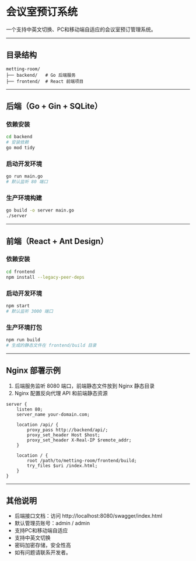 # 会议室预订系统

一个支持中英文切换、PC和移动端自适应的会议室预订管理系统。

---

## 目录结构

```
metting-room/
├── backend/   # Go 后端服务
├── frontend/  # React 前端项目
```

---

## 后端（Go + Gin + SQLite）

### 依赖安装
```bash
cd backend
# 安装依赖
go mod tidy
```

### 启动开发环境
```bash
go run main.go
# 默认监听 80 端口
```

### 生产环境构建
```bash
go build -o server main.go
./server
```

---

## 前端（React + Ant Design）

### 依赖安装
```bash
cd frontend
npm install --legacy-peer-deps
```

### 启动开发环境
```bash
npm start
# 默认监听 3000 端口
```

### 生产环境打包
```bash
npm run build
# 生成的静态文件在 frontend/build 目录
```

---

## Nginx 部署示例

1. 后端服务监听 8080 端口，前端静态文件放到 Nginx 静态目录
2. Nginx 配置反向代理 API 和前端静态资源

```nginx
server {
    listen 80;
    server_name your-domain.com;

    location /api/ {
        proxy_pass http://backend/api/;
        proxy_set_header Host $host;
        proxy_set_header X-Real-IP $remote_addr;
    }

    location / {
        root /path/to/metting-room/frontend/build;
        try_files $uri /index.html;
    }
}
```

---

## 其他说明
- 后端接口文档：访问 http://localhost:8080/swagger/index.html
- 默认管理员账号：admin / admin
- 支持PC和移动端自适应
- 支持中英文切换
- 密码加密存储，安全性高
- 如有问题请联系开发者。 